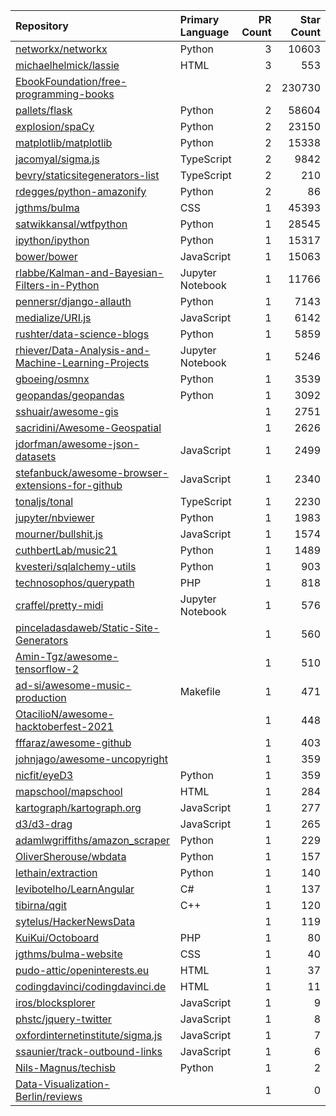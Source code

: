 | Repository | Primary Language | PR Count | Star Count |
| :-- | :-- | --: | --: |
| [networkx/networkx](https://github.com/networkx/networkx) | Python | 3 | 10603 |
| [michaelhelmick/lassie](https://github.com/michaelhelmick/lassie) | HTML | 3 | 553 |
| [EbookFoundation/free-programming-books](https://github.com/EbookFoundation/free-programming-books) |  | 2 | 230730 |
| [pallets/flask](https://github.com/pallets/flask) | Python | 2 | 58604 |
| [explosion/spaCy](https://github.com/explosion/spaCy) | Python | 2 | 23150 |
| [matplotlib/matplotlib](https://github.com/matplotlib/matplotlib) | Python | 2 | 15338 |
| [jacomyal/sigma.js](https://github.com/jacomyal/sigma.js) | TypeScript | 2 | 9842 |
| [bevry/staticsitegenerators-list](https://github.com/bevry/staticsitegenerators-list) | TypeScript | 2 | 210 |
| [rdegges/python-amazonify](https://github.com/rdegges/python-amazonify) | Python | 2 | 86 |
| [jgthms/bulma](https://github.com/jgthms/bulma) | CSS | 1 | 45393 |
| [satwikkansal/wtfpython](https://github.com/satwikkansal/wtfpython) | Python | 1 | 28545 |
| [ipython/ipython](https://github.com/ipython/ipython) | Python | 1 | 15317 |
| [bower/bower](https://github.com/bower/bower) | JavaScript | 1 | 15063 |
| [rlabbe/Kalman-and-Bayesian-Filters-in-Python](https://github.com/rlabbe/Kalman-and-Bayesian-Filters-in-Python) | Jupyter Notebook | 1 | 11766 |
| [pennersr/django-allauth](https://github.com/pennersr/django-allauth) | Python | 1 | 7143 |
| [medialize/URI.js](https://github.com/medialize/URI.js) | JavaScript | 1 | 6142 |
| [rushter/data-science-blogs](https://github.com/rushter/data-science-blogs) | Python | 1 | 5859 |
| [rhiever/Data-Analysis-and-Machine-Learning-Projects](https://github.com/rhiever/Data-Analysis-and-Machine-Learning-Projects) | Jupyter Notebook | 1 | 5246 |
| [gboeing/osmnx](https://github.com/gboeing/osmnx) | Python | 1 | 3539 |
| [geopandas/geopandas](https://github.com/geopandas/geopandas) | Python | 1 | 3092 |
| [sshuair/awesome-gis](https://github.com/sshuair/awesome-gis) |  | 1 | 2751 |
| [sacridini/Awesome-Geospatial](https://github.com/sacridini/Awesome-Geospatial) |  | 1 | 2626 |
| [jdorfman/awesome-json-datasets](https://github.com/jdorfman/awesome-json-datasets) | JavaScript | 1 | 2499 |
| [stefanbuck/awesome-browser-extensions-for-github](https://github.com/stefanbuck/awesome-browser-extensions-for-github) | JavaScript | 1 | 2340 |
| [tonaljs/tonal](https://github.com/tonaljs/tonal) | TypeScript | 1 | 2230 |
| [jupyter/nbviewer](https://github.com/jupyter/nbviewer) | Python | 1 | 1983 |
| [mourner/bullshit.js](https://github.com/mourner/bullshit.js) | JavaScript | 1 | 1574 |
| [cuthbertLab/music21](https://github.com/cuthbertLab/music21) | Python | 1 | 1489 |
| [kvesteri/sqlalchemy-utils](https://github.com/kvesteri/sqlalchemy-utils) | Python | 1 | 903 |
| [technosophos/querypath](https://github.com/technosophos/querypath) | PHP | 1 | 818 |
| [craffel/pretty-midi](https://github.com/craffel/pretty-midi) | Jupyter Notebook | 1 | 576 |
| [pinceladasdaweb/Static-Site-Generators](https://github.com/pinceladasdaweb/Static-Site-Generators) |  | 1 | 560 |
| [Amin-Tgz/awesome-tensorflow-2](https://github.com/Amin-Tgz/awesome-tensorflow-2) |  | 1 | 510 |
| [ad-si/awesome-music-production](https://github.com/ad-si/awesome-music-production) | Makefile | 1 | 471 |
| [OtacilioN/awesome-hacktoberfest-2021](https://github.com/OtacilioN/awesome-hacktoberfest-2021) |  | 1 | 448 |
| [fffaraz/awesome-github](https://github.com/fffaraz/awesome-github) |  | 1 | 403 |
| [johnjago/awesome-uncopyright](https://github.com/johnjago/awesome-uncopyright) |  | 1 | 359 |
| [nicfit/eyeD3](https://github.com/nicfit/eyeD3) | Python | 1 | 359 |
| [mapschool/mapschool](https://github.com/mapschool/mapschool) | HTML | 1 | 284 |
| [kartograph/kartograph.org](https://github.com/kartograph/kartograph.org) | JavaScript | 1 | 277 |
| [d3/d3-drag](https://github.com/d3/d3-drag) | JavaScript | 1 | 265 |
| [adamlwgriffiths/amazon_scraper](https://github.com/adamlwgriffiths/amazon_scraper) | Python | 1 | 229 |
| [OliverSherouse/wbdata](https://github.com/OliverSherouse/wbdata) | Python | 1 | 157 |
| [lethain/extraction](https://github.com/lethain/extraction) | Python | 1 | 140 |
| [levibotelho/LearnAngular](https://github.com/levibotelho/LearnAngular) | C# | 1 | 137 |
| [tibirna/qgit](https://github.com/tibirna/qgit) | C++ | 1 | 120 |
| [sytelus/HackerNewsData](https://github.com/sytelus/HackerNewsData) |  | 1 | 119 |
| [KuiKui/Octoboard](https://github.com/KuiKui/Octoboard) | PHP | 1 | 80 |
| [jgthms/bulma-website](https://github.com/jgthms/bulma-website) | CSS | 1 | 40 |
| [pudo-attic/openinterests.eu](https://github.com/pudo-attic/openinterests.eu) | HTML | 1 | 37 |
| [codingdavinci/codingdavinci.de](https://github.com/codingdavinci/codingdavinci.de) | HTML | 1 | 11 |
| [iros/blocksplorer](https://github.com/iros/blocksplorer) | JavaScript | 1 | 9 |
| [phstc/jquery-twitter](https://github.com/phstc/jquery-twitter) | JavaScript | 1 | 8 |
| [oxfordinternetinstitute/sigma.js](https://github.com/oxfordinternetinstitute/sigma.js) | JavaScript | 1 | 7 |
| [ssaunier/track-outbound-links](https://github.com/ssaunier/track-outbound-links) | JavaScript | 1 | 6 |
| [Nils-Magnus/techisb](https://github.com/Nils-Magnus/techisb) | Python | 1 | 2 |
| [Data-Visualization-Berlin/reviews](https://github.com/Data-Visualization-Berlin/reviews) |  | 1 | 0 |
